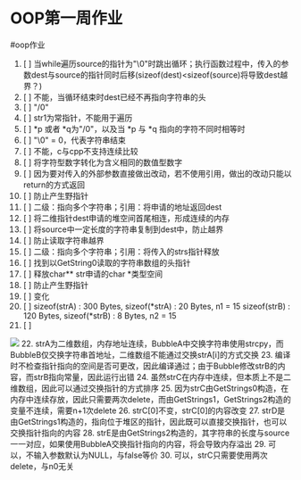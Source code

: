# OOP第一周作业

#oop作业

1. [ ] 当while遍历source的指针为"\0"时跳出循环；执行函数过程中，传入的参数dest与source的指针同时后移(sizeof(dest)<sizeof(source)将导致dest越界？)
2. [ ] 不能，当循环结束时dest已经不再指向字符串的头
3. [ ] "/0"
4. [ ] str1为常指针，不能用于遍历
5. [ ] *p 或者 *q为"/0"，以及当 *p 与 *q 指向的字符不同时相等时
6. [ ] "\0" = 0，代表字符串结束
7. [ ] 不能，c与cpp不支持连续比较
8. [ ] 将字符型数字转化为含义相同的数值型数字
9. [ ] 因为要对传入的外部参数直接做出改动，若不使用引用，做出的改动只能以return的方式返回
10. [ ] 防止产生野指针
11. [ ] 二级：指向多个字符串；引用：将申请的地址返回dest
12. [ ] 将二维指针dest申请的堆空间首尾相连，形成连续的内存
13. [ ] 将source中一定长度的字符串复制到dest中，防止越界
14. [ ] 防止读取字符串越界
15. [ ] 二级：指向多个字符串；引用：将传入的strs指针释放
16. [ ] 找到以GetString0读取的字符串数组的头指针
17. [ ] 释放char** str申请的char *类型空间
18. [ ] 防止产生野指针
19. [ ] 变化
20. [ ] sizeof(strA) : 300 Bytes,       sizeof(*strA) : 20 Bytes,       n1 = 15
    sizeof(strB) : 120 Bytes,       sizeof(*strB) : 8 Bytes,        n2 = 15
21. [ ]

![](OOP%E7%AC%AC%E4%B8%80%E5%91%A8%E4%BD%9C%E4%B8%9A/Untitled%20(Draft)-1.jpg)
22. strA为二维数组，内存地址连续，BubbleA中交换字符串使用strcpy，而BubbleB仅交换字符串首地址，二维数组不能通过交换strA[i]的方式交换
23. 编译时不检查指针指向的空间是否可更改，因此编译通过；由于Bubble修改strB的内容，而strB指向常量，因此运行出错
24. 虽然strC在内存中连续，但本质上不是二维数组，因此可以通过交换指针的方式排序
25. 因为strC由GetStrings0构造，在内存中连续存放，因此只需要两次delete，而由GetStrings1，GetStrings2构造的变量不连续，需要n+1次delete
26. strC[0]不变，strC[0]的内容改变
27. strD是由GetStrings1构造的，指向位于堆区的指针，因此既可以直接交换指针，也可以交换指针指向的内容
28. strE是由GetStrings2构造的，其字符串的长度与source一一对应，如果使用BubbleA交换指针指向的内容，将会导致内存溢出
29. 可以，不输入参数默认为NULL，与false等价
30. 可以，strC只需要使用两次delete，与n0无关
